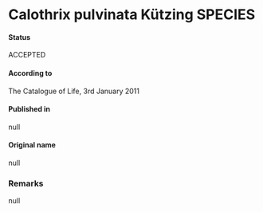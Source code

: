 # Calothrix pulvinata Kützing SPECIES

#### Status
ACCEPTED

#### According to
The Catalogue of Life, 3rd January 2011

#### Published in
null

#### Original name
null

### Remarks
null